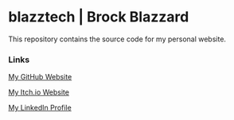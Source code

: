 # blazztech | Brock Blazzard
This repository contains the source code for my personal website.

### Links

[My GitHub Website](https://brockblaze.github.io)

[My Itch.io Website](https://brockblaze.itch.io)

[My LinkedIn Profile](https://www.linkedin.com/in/brock-blazzard-b7b68065/)